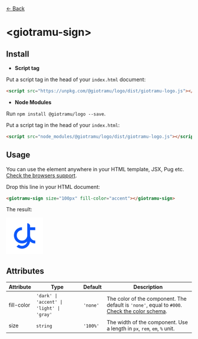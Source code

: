 [← Back](../README.md)

# \<giotramu-sign>

## Install

- **Script tag**

Put a script tag in the head of your `index.html` document:

```html
<script src="https://unpkg.com/@giotramu/logo/dist/giotramu-logo.js"></script>
```

- **Node Modules**

Run `npm install @giotramu/logo --save`.

Put a script tag in the head of your `index.html`:

```html
<script src="node_modules/@giotramu/logo/dist/giotramu-logo.js"></script>
```

## Usage

You can use the element anywhere in your HTML template, JSX, Pug etc. [Check the browsers support](./browsers-support.md).

Drop this line in your HTML document:

```html
<giotramu-sign size="100px" fill-color="accent"></giotramu-sign>
```

The result:

<img width="100px" src="../resources/svg/sign-only.svg" alt="Giovanni Tramutola Sign Only" />

## Attributes

<table>
  <thead>
    <tr>
      <th>Attribute</th>
      <th>Type</th>
      <th>Default</th>
      <th>Description</th>
    </tr>
  <tbody>
    <tr>
      <td>fill-color</td>
      <td><code>'dark' | 'accent' | 'light' | 'gray'</code></td>
      <td><code>'none'</code></td>
      <td>The color of the component. The default is <code>'none'</code>, equal to <code>#000</code>. <a href="./color-schema.md" title="Color schema">Check the color schema</a>.</td>
    </tr>
    <tr>
      <td>size</td>
      <td><code>string</code></td>
      <td><code>'100%'</code></td>
      <td>The width of the component. Use a length in <code>px</code>, <code>rem</code>, <code>em</code>, <code>%</code> unit.</td>
    <tr>
  </tbody>
</table>
